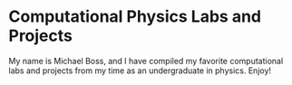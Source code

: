# Computational Physics Labs and Projects

My name is Michael Boss, and I have compiled my favorite computational labs and projects from my time as an undergraduate in physics. Enjoy!
